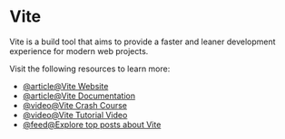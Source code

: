 # Vite

Vite is a build tool that aims to provide a faster and leaner development experience for modern web projects.

Visit the following resources to learn more:

- [@article@Vite Website](https://vitejs.dev)
- [@article@Vite Documentation](https://vitejs.dev/guide)
- [@video@Vite Crash Course](https://youtu.be/LQQ3CR2JTX8)
- [@video@Vite Tutorial Video](https://www.youtube.com/watch?v=VAeRhmpcWEQ)
- [@feed@Explore top posts about Vite](https://app.daily.dev/tags/vite?ref=roadmapsh)
